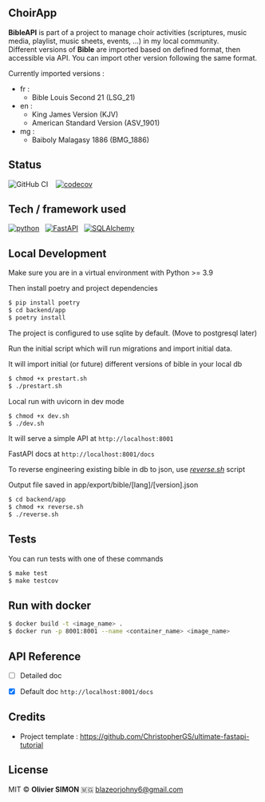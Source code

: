 ## ChoirApp

<b>BibleAPI</b> is part of a project to manage choir activities (scriptures, music media, playlist, music sheets, events, ...) in my local community.<br/>
Different versions of **Bible** are imported based on defined format, then accessible via API.
You can import other version following the same format.

Currently imported versions :
- fr :
    - Bible Louis Second 21 (LSG_21)
- en :
    - King James Version (KJV)
    - American Standard Version (ASV_1901)
- mg :
    - Baiboly Malagasy 1886 (BMG_1886)


## Status
![GitHub CI](https://github.com/rablazy/choir_app/actions/workflows/ci.yml/badge.svg) &nbsp;&nbsp;
[![codecov](https://codecov.io/github/rablazy/choir_app/graph/badge.svg?token=C904Q2B037)](https://codecov.io/github/rablazy/choir_app)


## Tech / framework used

[![python](https://img.shields.io/badge/Python-3.9-3776AB.svg?style=flat&logo=python&logoColor=white)](https://www.python.org)&nbsp;&nbsp;
[![FastAPI](https://img.shields.io/badge/FastAPI-0.115.0-009688.svg?style=flat&logo=FastAPI&logoColor=white)](https://fastapi.tiangolo.com)&nbsp;&nbsp;
[![SQLAlchemy](https://img.shields.io/badge/SQLAlchemy-306998?logo=python&logoColor=white)](https://www.sqlachemy.org/)


## Local Development

Make sure you are in a virtual environment with Python >= 3.9

Then install poetry and project dependencies
```bash
$ pip install poetry
$ cd backend/app
$ poetry install
```

The project is configured to use sqlite by default.
(Move to postgresql later)

Run the initial script which will run migrations and import initial data.

It will import initial (or future) different versions of bible in your local db

```bash
$ chmod +x prestart.sh
$ ./prestart.sh
```

Local run with uvicorn in dev mode
```bash
$ chmod +x dev.sh
$ ./dev.sh
```

It will serve a simple API at `http://localhost:8001`

FastAPI docs at `http://localhost:8001/docs`

To reverse engineering existing bible in db to json, use <ins></ind></in>*reverse.sh*</ins> script

Output file saved in app/export/bible/[lang]/[version].json

```bash
$ cd backend/app
$ chmod +x reverse.sh
$ ./reverse.sh
```

## Tests

You can run tests with one of these commands
```bash
$ make test
$ make testcov
```

## Run with docker

```bash
$ docker build -t <image_name> .
$ docker run -p 8001:8001 --name <container_name> <image_name>
```

## API Reference

- [ ] Detailed doc
- [x] Default doc  `http://localhost:8001/docs`


## Credits

- Project template : <ins>https://github.com/ChristopherGS/ultimate-fastapi-tutorial</ins>


## License
MIT © <b>Olivier SIMON</b> 🇲🇬 [blazeorjohny6\@gmail.com](mailto:blazeorjohny6@gmail.com)
